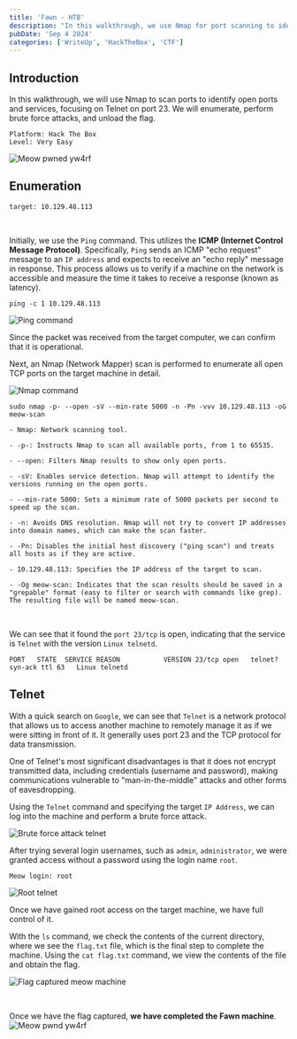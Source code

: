 ```yaml
---
title: 'Fawn - HTB'
description: "In this walkthrough, we use Nmap for port scanning to identify open ports and services, focusing on FTP on port 21. We'll enumerate the FTP service, exploit anonymous login, and download the flag."
pubDate: 'Sep 4 2024'
categories: ['WriteUp', 'HackTheBox', 'CTF']
--- 
```



## Introduction

In this walkthrough, we will use Nmap to scan ports to identify open ports and services, focusing on Telnet on port 23. We will enumerate, perform brute force attacks, and unload the flag.


```
Platform: Hack The Box
Level: Very Easy
```

![Meow pwned yw4rf](https://old-blog-yw4rf.vercel.app/_astro/meow-6.BpHm5Bkn_2aKIJ.webp)


## Enumeration
```
target: 10.129.48.113  
```
<br>

Initially, we use the `Ping` command. This utilizes the **ICMP (Internet Control Message Protocol)**. Specifically, `Ping` sends an ICMP "echo request" message to an `IP address` and expects to receive an "echo reply" message in response. This process allows us to verify if a machine on the network is accessible and measure the time it takes to receive a response (known as latency).

`ping -c 1 10.129.48.113`

![Ping command](https://old-blog-yw4rf.vercel.app/_astro/meow-1.DiLmyByw_ZauPr8.webp)

Since the packet was received from the target computer, we can confirm that it is operational.

Next, an Nmap (Network Mapper) scan is performed to enumerate all open TCP ports on the target machine in detail.

![Nmap command](https://old-blog-yw4rf.vercel.app/_astro/meow-2.BrnQL7Ta_Z23Tv0v.webp)

`sudo nmap -p- --open -sV --min-rate 5000 -n -Pn -vvv 10.129.48.113 -oG meow-scan`

```
- Nmap: Network scanning tool.

- -p-: Instructs Nmap to scan all available ports, from 1 to 65535.

- --open: Filters Nmap results to show only open ports.

- -sV: Enables service detection. Nmap will attempt to identify the versions running on the open ports.

- --min-rate 5000: Sets a minimum rate of 5000 packets per second to speed up the scan.

- -n: Avoids DNS resolution. Nmap will not try to convert IP addresses into domain names, which can make the scan faster.

- -Pn: Disables the initial host discovery ("ping scan") and treats all hosts as if they are active.

- 10.129.48.113: Specifies the IP address of the target to scan.

- -Og meow-scan: Indicates that the scan results should be saved in a "grepable" format (easy to filter or search with commands like grep). The resulting file will be named meow-scan.
```
<br>

We can see that it found the `port 23/tcp` is open, indicating that the service is `Telnet` with the version `Linux telnetd`.

`PORT   STATE  SERVICE REASON           VERSION 23/tcp open   telnet? syn-ack ttl 63   Linux telnetd`

## Telnet

With a quick search on `Google`, we can see that `Telnet` is a network protocol that allows us to access another machine to remotely manage it as if we were sitting in front of it. It generally uses port 23 and the TCP protocol for data transmission.

One of Telnet's most significant disadvantages is that it does not encrypt transmitted data, including credentials (username and password), making communications vulnerable to "man-in-the-middle" attacks and other forms of eavesdropping.

Using the `Telnet` command and specifying the target `IP Address`, we can log into the machine and perform a brute force attack.

![Brute force attack telnet](https://old-blog-yw4rf.vercel.app/_astro/meow-3.B7VrxIpI_241Kx2.webp)

After trying several login usernames, such as `admin`, `administrator`, we were granted access without a password using the login name `root`.

`Meow login: root`

![Root telnet](https://old-blog-yw4rf.vercel.app/_astro/meow-4.CKPXuNlI_Z23PiPz.webp)

Once we have gained root access on the target machine, we have full control of it.

With the `ls` command, we check the contents of the current directory, where we see the `flag.txt` file, which is the final step to complete the machine. Using the `cat flag.txt` command, we view the contents of the file and obtain the flag.

![Flag captured meow machine](https://old-blog-yw4rf.vercel.app/_astro/meow-5.3Fo_wjEw_UlXa0.webp)

<br>

Once we have the flag captured, **we have completed the Fawn machine**.
![Meow pwnd yw4rf](https://old-blog-yw4rf.vercel.app/_astro/meow-7.B07hYUuM_2fgeRo.webp)


<br>
